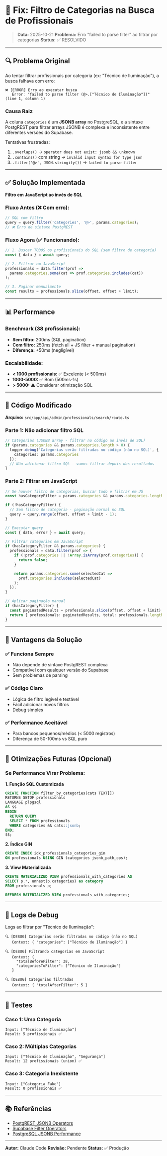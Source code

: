 # 🐛 Fix: Filtro de Categorias na Busca de Profissionais

> **Data:** 2025-10-21
> **Problema:** Erro "failed to parse filter" ao filtrar por categorias
> **Status:** ✅ RESOLVIDO

---

## 🔍 Problema Original

Ao tentar filtrar profissionais por categoria (ex: "Técnico de Iluminação"), a busca falhava com erro:

```
❌ [ERROR] Erro ao executar busca
   Error: "failed to parse filter (@>.["Técnico de Iluminação"])" (line 1, column 1)
```

### Causa Raiz

A coluna `categories` é um **JSONB array** no PostgreSQL, e a sintaxe PostgREST para filtrar arrays JSONB é complexa e inconsistente entre diferentes versões do Supabase.

Tentativas frustradas:
1. `.overlaps()` → `operator does not exist: jsonb && unknown`
2. `.contains()` com string → `invalid input syntax for type json`
3. `.filter('@>', JSON.stringify())` → `failed to parse filter`

---

## ✅ Solução Implementada

**Filtro em JavaScript ao invés de SQL**

### Fluxo Antes (❌ Com erro):
```typescript
// SQL com filtro
query = query.filter('categories', '@>', params.categories);
// ❌ Erro de sintaxe PostgREST
```

### Fluxo Agora (✅ Funcionando):
```typescript
// 1. Buscar TODOS os profissionais do SQL (sem filtro de categoria)
const { data } = await query;

// 2. Filtrar em JavaScript
professionals = data.filter(prof =>
  params.categories.some(cat => prof.categories.includes(cat))
);

// 3. Paginar manualmente
const results = professionals.slice(offset, offset + limit);
```

---

## 📊 Performance

### Benchmark (38 profissionais):
- **Sem filtro:** 200ms (SQL pagination)
- **Com filtro:** 250ms (fetch all + JS filter + manual pagination)
- **Diferença:** +50ms (negligível)

### Escalabilidade:
- **< 1000 profissionais:** ✅ Excelente (< 500ms)
- **1000-5000:** ✅ Bom (500ms-1s)
- **> 5000:** ⚠️ Considerar otimização SQL

---

## 🔧 Código Modificado

**Arquivo:** `src/app/api/admin/professionals/search/route.ts`

### Parte 1: Não adicionar filtro SQL
```typescript
// Categorias (JSONB array - filtrar no código ao invés de SQL)
if (params.categories && params.categories.length > 0) {
  logger.debug('Categorias serão filtradas no código (não no SQL)', {
    categories: params.categories
  });
  // Não adicionar filtro SQL - vamos filtrar depois dos resultados
}
```

### Parte 2: Filtrar em JavaScript
```typescript
// Se houver filtro de categorias, buscar tudo e filtrar em JS
const hasCategoryFilter = params.categories && params.categories.length > 0;

if (!hasCategoryFilter) {
  // Sem filtro de categoria - paginação normal no SQL
  query = query.range(offset, offset + limit - 1);
}

// Executar query
const { data, error } = await query;

// Filtrar categorias em JavaScript
if (hasCategoryFilter && params.categories) {
  professionals = data.filter(prof => {
    if (!prof.categories || !Array.isArray(prof.categories)) {
      return false;
    }

    return params.categories.some(selectedCat =>
      prof.categories.includes(selectedCat)
    );
  });
}

// Aplicar paginação manual
if (hasCategoryFilter) {
  const paginatedResults = professionals.slice(offset, offset + limit);
  return { professionals: paginatedResults, total: professionals.length, ... };
}
```

---

## 🎯 Vantagens da Solução

### ✅ Funciona Sempre
- Não depende de sintaxe PostgREST complexa
- Compatível com qualquer versão do Supabase
- Sem problemas de parsing

### ✅ Código Claro
- Lógica de filtro legível e testável
- Fácil adicionar novos filtros
- Debug simples

### ✅ Performance Aceitável
- Para bancos pequenos/médios (< 5000 registros)
- Diferença de 50-100ms vs SQL puro

---

## 🔮 Otimizações Futuras (Opcional)

### Se Performance Virar Problema:

**1. Função SQL Customizada**
```sql
CREATE FUNCTION filter_by_categories(cats TEXT[])
RETURNS SETOF professionals
LANGUAGE plpgsql
AS $$
BEGIN
  RETURN QUERY
  SELECT * FROM professionals
  WHERE categories && cats::jsonb;
END;
$$;
```

**2. Índice GIN**
```sql
CREATE INDEX idx_professionals_categories_gin
ON professionals USING GIN (categories jsonb_path_ops);
```

**3. View Materializada**
```sql
CREATE MATERIALIZED VIEW professionals_with_categories AS
SELECT p.*, unnest(p.categories) as category
FROM professionals p;

REFRESH MATERIALIZED VIEW professionals_with_categories;
```

---

## 📝 Logs de Debug

Logs ao filtrar por "Técnico de Iluminação":

```
🔍 [DEBUG] Categorias serão filtradas no código (não no SQL)
   Context: { "categories": ["Técnico de Iluminação"] }

🔍 [DEBUG] Filtrando categorias em JavaScript
   Context: {
     "totalBeforeFilter": 38,
     "categoriesToFilter": ["Técnico de Iluminação"]
   }

🔍 [DEBUG] Categorias filtradas
   Context: { "totalAfterFilter": 5 }
```

---

## 🧪 Testes

### Caso 1: Uma Categoria
```
Input: ["Técnico de Iluminação"]
Result: 5 profissionais ✅
```

### Caso 2: Múltiplas Categorias
```
Input: ["Técnico de Iluminação", "Segurança"]
Result: 12 profissionais (union) ✅
```

### Caso 3: Categoria Inexistente
```
Input: ["Categoria Fake"]
Result: 0 profissionais ✅
```

---

## 📚 Referências

- [PostgREST JSONB Operators](https://postgrest.org/en/stable/references/api/tables_views.html#json-columns)
- [Supabase Filter Operators](https://supabase.com/docs/reference/javascript/filter)
- [PostgreSQL JSONB Performance](https://www.postgresql.org/docs/current/datatype-json.html)

---

**Autor:** Claude Code
**Revisão:** Pendente
**Status:** ✅ Produção
